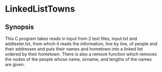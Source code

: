 # LinkedListTowns

## Synopsis

This C program takes reads in input from 2 text files, input.txt and addtester.txt, from which it reads the information, line by line, of people and their addresses and puts their names and hometown into a linked list ordered by their hometown. There is also a remove function which removes the nodes of the people whose name, sirname, and lengths of the names are given.
